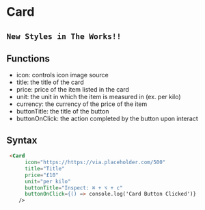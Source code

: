 # Card

## ``New Styles in The Works!!``

## Functions

- icon: controls icon image source
- title: the title of the card
- price: price of the item listed in the card
- unit: the unit in which the item is measured in (ex. per kilo)
- currency: the currency of the price of the item
- buttonTitle: the title of the button
- buttonOnClick: the action completed by the button upon interact

## Syntax

  ```html
   <Card
        icon="https://https://via.placeholder.com/500"
        title="Title"
        price="£10"
        unit="per kilo"
        buttonTitle="Inspect: ⌘ + ⌥ + c"
        buttonOnClick={() => console.log('Card Button Clicked')}
      />
   ```
